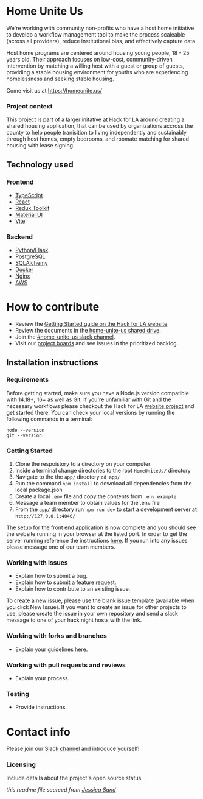 # Home Unite Us

We're working with community non-profits who have a host home initiative to develop a workflow management tool to make the process scaleable (across all providers), reduce institutional bias, and effectively capture data.

Host home programs are centered around housing young people, 18 - 25 years old. Their approach focuses on low-cost, community-driven intervention by matching a willing host with a guest or group of guests, providing a stable housing environment for youths who are experiencing homelessness and seeking stable housing.

Come visit us at https://homeunite.us/

### Project context

This project is part of a larger initative at Hack for LA around creating a shared housing application, that can be used by organizations accross the county to help people tranisition to living independently and sustainably through host homes, empty bedrooms, and roomate matching for shared housing with lease signing.

## Technology used

### Frontend
- [TypeScript](https://www.typescriptlang.org/)
- [React](https://reactjs.org/docs/getting-started.html)
- [Redux Toolkit](https://redux-toolkit.js.org/)
- [Material UI](https://material-ui.com/)
- [Vite](https://vitejs.dev/)

### Backend
- [Python/Flask](https://flask.palletsprojects.com/en/1.1.x/)
- [PostgreSQL](https://www.postgresql.org/)
- [SQLAlchemy](https://www.sqlalchemy.org/)
- [Docker](https://docs.docker.com/)
- [Nginx](https://nginx.org/en/docs/)
- [AWS](https://docs.aws.amazon.com/)

# How to contribute

- Review the [Getting Started guide on the Hack for LA website](https://github.com/hackforla/getting-started)
- Review the documents in the [home-unite-us shared drive](https://drive.google.com/drive/u/0/folders/1ahxiD9rIsBtx0yAPlPcPaGw8zGrfHHm9).
- Join the [#home-unite-us slack channel](https://hackforla.slack.com/archives/CRWUG7X0C).
- Visit our [project boards](https://github.com/hackforla/HomeUniteUs/projects) and see issues in the prioritized backlog.

## Installation instructions

### Requirements

Before getting started, make sure you have a Node.js version compatible with 14.18+, 16+ as well as Git. If you're unfamiliar with Git and the necessary workflows please checkout the Hack for LA [website project](https://github.com/hackforla/website) and get started there. You can check your local versions by running the following commands in a terminal:
```
node --version
git --version
```

### Getting Started

1. Clone the respoistory to a directory on your computer
2. Inside a terminal change directories to the root ``HomeUniteUs/`` directory
3. Navigate to the the ``app/`` directory ``cd app/``
4. Run the command ```npm install``` to download all dependencies from the local package.json
5. Create a local ``.env`` file and copy the contents from ``.env.example``
6. Message a team member to obtain values for the .env file
7. From the ``app/`` directory run ``npm run dev`` to start a development server at ``http://127.0.0.1:4040/``

The setup for the front end application is now complete and you should see the website running in your browser at the listed port. In order to get the server running reference the instructions [here](https://github.com/hackforla/HomeUniteUs/tree/main/api). If you run into any issues please message one of our team members.

### Working with issues

- Explain how to submit a bug.
- Explain how to submit a feature request.
- Explain how to contribute to an existing issue.

To create a new issue, please use the blank issue template (available when you click New Issue). If you want to create an issue for other projects to use, please create the issue in your own repository and send a slack message to one of your hack night hosts with the link.

### Working with forks and branches

- Explain your guidelines here.

### Working with pull requests and reviews

- Explain your process.

### Testing

- Provide instructions.

# Contact info

Please join our [Slack channel](https://hackforla.slack.com/archives/CRWUG7X0C) and introduce yourself!

### Licensing

Include details about the project's open source status.

_this readme file sourced from [Jessica Sand](http://jessicasand.com/other-stuff/just-enough-docs/)_
